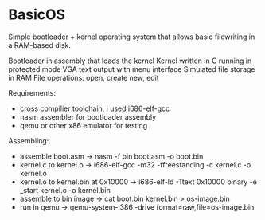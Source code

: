 # BasicOS
Simple bootloader + kernel operating system that allows basic filewriting in a RAM-based disk.

Bootloader in assembly that loads the kernel
Kernel written in C running in protected mode
VGA text output with menu interface
Simulated file storage in RAM 
File operations: open, create new, edit

Requirements:
- cross compilier toolchain, i used i686-elf-gcc
- nasm assembler for bootloader assembly
- qemu or other x86 emulator for testing

Assembling:
- assemble boot.asm -> nasm -f bin boot.asm -o boot.bin
- kernel.c to kernel.o -> i686-elf-gcc -m32 -ffreestanding -c kernel.c -o kernel.o
- kernel.o to kernel.bin at 0x10000 -> i686-elf-ld -Ttext 0x10000 binary -e _start kernel.o -o kernel.bin
- assemble to bin image -> cat boot.bin kernel.bin > os-image.bin
- run in qemu -> qemu-system-i386 -drive format=raw,file=os-image.bin
